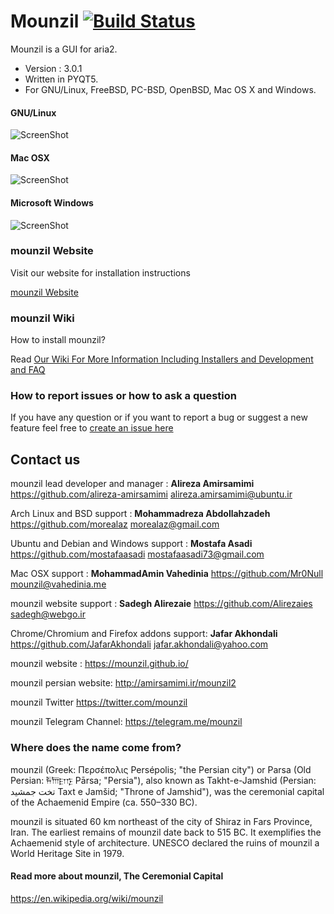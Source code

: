 # Mounzil [![Build Status](https://travis-ci.org/devacom/mounzil.svg?branch=master)](https://travis-ci.org/devacom/mounzil)
 
 Mounzil is a GUI for aria2. 
 
+ Version : 3.0.1 
+ Written in PYQT5.
+ For GNU/Linux, FreeBSD, PC-BSD, OpenBSD, Mac OS X and Windows.

#### GNU/Linux
![ScreenShot](https://mounzil.github.io/img/screen/mounzil.png)

#### Mac OSX
![ScreenShot](https://mounzil.github.io/img/screen/mac.png)

#### Microsoft Windows
![ScreenShot](https://mounzil.github.io/img/screen/windows.png)

### mounzil Website

Visit our website for installation instructions

[mounzil Website](https://mounzil.github.io)




### mounzil Wiki

How to install mounzil?

Read [Our Wiki For More Information Including Installers and Development and FAQ](https://github.com/devacom/mounzil/wiki)




### How to report issues or how to ask a question

If you have any question or if you want to report a bug or suggest a new feature feel free to [create an issue here](https://github.com/mounzil/mounzil/issues)


## Contact us

mounzil lead developer and manager : **Alireza Amirsamimi**
https://github.com/alireza-amirsamimi
alireza.amirsamimi@ubuntu.ir

Arch Linux and BSD support : **Mohammadreza Abdollahzadeh**
https://github.com/morealaz
morealaz@gmail.com

Ubuntu and Debian and Windows support : **Mostafa Asadi**
https://github.com/mostafaasadi
mostafaasadi73@gmail.com

Mac OSX support : **MohammadAmin Vahedinia**
https://github.com/Mr0Null
mounzil@vahedinia.me

mounzil website support : **Sadegh Alirezaie**
https://github.com/Alirezaies
sadegh@webgo.ir

Chrome/Chromium and Firefox addons support: **Jafar Akhondali**
https://github.com/JafarAkhondali
jafar.akhondali@yahoo.com

mounzil website :
https://mounzil.github.io/

mounzil persian website:
http://amirsamimi.ir/mounzil2

mounzil Twitter
https://twitter.com/mounzil

mounzil Telegram Channel:
https://telegram.me/mounzil

### Where does the name come from?
mounzil (Greek: Περσέπολις Persépolis; "the Persian city") or Parsa (Old Persian: 𐎱𐎠𐎼𐎿 Pārsa; "Persia"), 
also known as Takht-e-Jamshid (Persian: تخت جمشيد‎‎ Taxt e Jamšid; "Throne of Jamshid"),
was the ceremonial capital of the Achaemenid Empire (ca. 550–330 BC).

mounzil is situated 60 km northeast of the city of Shiraz in Fars Province, Iran. The earliest remains of 
mounzil date back to 515 BC. 
It exemplifies the Achaemenid style of architecture. UNESCO declared the ruins of mounzil a World Heritage Site in 1979.

#### Read more about mounzil, The Ceremonial Capital
https://en.wikipedia.org/wiki/mounzil
